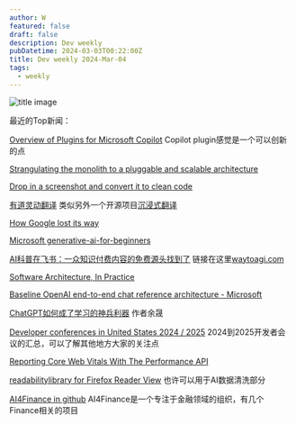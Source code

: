 ```yaml
---
author: W
featured: false
draft: false
description: Dev weekly
pubDatetime: 2024-03-03T00:22:00Z
title: Dev weekly 2024-Mar-04
tags:
  - weekly
---
```


![title image](https://images.unsplash.com/photo-1679243419501-40698946dd2e?q=80&w=2522&auto=format&fit=crop&ixlib=rb-4.0.3&ixid=M3wxMjA3fDB8MHxwaG90by1wYWdlfHx8fGVufDB8fHx8fA%3D%3D)

最近的Top新闻：

[Overview of Plugins for Microsoft Copilot](https://learn.microsoft.com/en-us/copilot-plugins/overview) Copilot plugin感觉是一个可以创新的点

[Strangulating the monolith to a pluggable and scalable architecture](https://medium.com/mcdonalds-technical-blog/strangulating-the-monolith-to-a-pluggable-and-scalable-architecture-f86f068c4224)

[Drop in a screenshot and convert it to clean code](https://github.com/abi/screenshot-to-code)

[有道灵动翻译](https://magicfanyi.youdao.com/) 类似另外一个开源项目[沉浸式翻译](https://github.com/immersive-translate/immersive-translate/)

[How Google lost its way](https://www.businessinsider.com/google-gemini-ai-layoffs-innovation-boring-2024-2)

[Microsoft generative-ai-for-beginners](https://github.com/microsoft/generative-ai-for-beginners)

[AI科普在飞书：一众知识付费内容的免费源头找到了](https://mp.weixin.qq.com/s/3DVgBCMzrqZUnkk8ASfi2Q) 链接在这里[waytoagi.com](https://new.waytoagi.com/)

[Software Architecture, In Practice](https://blogs.newardassociates.com/blog/2024/software-architecture-in-practice.html)

[Baseline OpenAI end-to-end chat reference architecture - Microsoft](https://learn.microsoft.com/en-us/azure/architecture/ai-ml/architecture/baseline-openai-e2e-chat)

[ChatGPT如何成了学习的神兵利器](https://mp.weixin.qq.com/s/ECFxhRj-Dko097gukaSCTA) 作者余晟

[Developer conferences in United States 2024 / 2025](https://dev.events/AM/US) 2024到2025开发者会议的汇总，可以了解其他地方大家的关注点

[Reporting Core Web Vitals With The Performance API](https://www.smashingmagazine.com/2024/02/reporting-core-web-vitals-performance-api/)

[readabilitylibrary for Firefox Reader View](https://github.com/mozilla/readability) 也许可以用于AI数据清洗部分

[AI4Finance in github](https://github.com/AI4Finance-Foundation/FinRL) AI4Finance是一个专注于金融领域的组织，有几个Finance相关的项目
